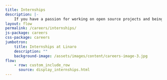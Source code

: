 ```yaml
---
title: Internships
description: |-
    If you have a passion for working on open source projects and being part of a community then you belong at Linaro. Linaro offers its employees the opportunity to work with leading edge technology and the latest hardware.
layout: flow
permalink: /careers/internships/
js-package: careers
css-package: careers
jumbotron:
    title: Internships at Linaro
    description: ""
    background-image: /assets/images/content/careers-image-3.jpg
flow:
    - row: custom_include_row
      source: display_internships.html
---
```

